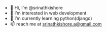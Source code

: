 - 👋 Hi, I’m @srinathkishore
- 👀 I’m interested in web development
- 🌱 I’m currently learning python(django)
- 📫 reach me at srinathkishore.a@gmail.com

<!---
srinathkishore/srinathkishore is a ✨ special ✨ repository because its `README.md` (this file) appears on your GitHub profile.
You can click the Preview link to take a look at your changes.
--->
